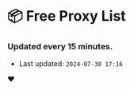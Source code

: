 # :package: Free Proxy List
### Updated every 15 minutes.

- Last updated: `2024-07-30 17:16`

:heart:
